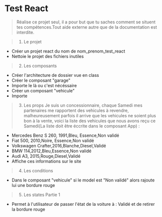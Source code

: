 # Test React

>Réalise ce projet seul, il a pour but que tu saches comment se situent tes compétences.Tout aide externe autre que de la documentation est interdite.

>1. Le projet
* Créer un projet react du nom de nom_prenom_test_react
* Nettoie le projet des fichiers inutiles

>2. Les composants
* Créer l'architecture de dossier vue en class
* Créer le composant "garage" 
* Importe le là ou c'est nécéssaire
* Créer un composant "vehicule"
* Importe 
>3. Les props
> Je suis un concessionnaire, chaque Samedi mes partenaires me rapportent des vehicules à revendre, malheureusement parfois il arrive que les vehicules ne soient plus bon à la vente, voici la liste des vehicules que nous avons reçu ce Samedi(La liste doit être éccrite dans le composant App) :
* Mercedes Benz S 260, 1991,Bleu, Essence,Non validé
* Fiat 500, 2010,Noire, Essence,Non validé
* Volkswagen Crafter,2016,Blanche,Diesel,Validé
* BMW 114,2012,Bleu,Essence,Non validé
* Audi A3, 2015,Rouge,Diesel,Validé
* Affiche ces informations sur le site

>4. Les conditions
* Dans le composant "vehicule" si le model est "Non validé" alors rajoute lui une bordure rouge

>5. Les states Partie 1
* Permet à l'utilisateur de passer l'état de la voiture à : Validé et de retirer la bordure rouge

